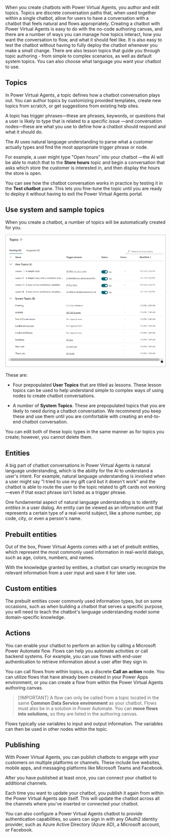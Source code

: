 When you create chatbots with Power Virtual Agents, you author and edit topics.
Topics are discrete conversation paths that, when used together within a single
chatbot, allow for users to have a conversation with a chatbot that feels
natural and flows appropriately. Creating a chatbot with Power Virtual Agents is
easy to do with the no-code authoring canvas, and there are a number of ways you
can manage how topics interact, how you want the conversation to flow, and what
it should feel like. It is also easy to test the chatbot without having to fully
deploy the chatbot whenever you make a small change. There are also lesson
topics that guide you through topic authoring - from simple to complex
scenarios, as well as default system topics. You can also choose what language
you want your chatbot to use.

## Topics

In Power Virtual Agents, a topic defines how a chatbot conversation plays out.
You can author topics by customizing provided templates, create new topics from
scratch, or get suggestions from existing help sites.

A topic has trigger phrases—these are phrases, keywords, or questions that a
user is likely to type that is related to a specific issue —and conversation
nodes—these are what you use to define how a chatbot should respond and what it
should do.

The AI uses natural language understanding to parse what a customer actually
types and find the most appropriate trigger phrase or node.

For example, a user might type "Open hours" into your chatbot —the AI will be
able to match that to the **Store hours** topic and begin a conversation that
asks which store the customer is interested in, and then display the hours the
store is open.

You can see how the chatbot conversation works in practice by testing it in
the **Test chatbot** pane. This lets you fine-tune the topic until you are ready
to deploy it without having to exit the Power Virtual Agents portal.

## Use system and sample topics

When you create a chatbot, a number of topics will be automatically created for
you.

![Four lesson topics and a number of system topics are in the Topics list](../media/topics-list.png)

These are:

-   Four prepopulated **User Topics** that are titled as lessons. These lesson
    topics can be used to help understand simple to complex ways of using nodes
    to create chatbot conversations.

-   A number of **System Topics**. These are prepopulated topics that you are
    likely to need during a chatbot conversation. We recommend you keep these
    and use them until you are comfortable with creating an end-to-end chatbot
    conversation.

You can edit both of these topic types in the same manner as for topics you
create; however, you cannot delete them.

## Entities

A big part of chatbot conversations in Power Virtual Agents is natural language
understanding, which is the ability for the AI to understand a user's intent.
For example, natural language understanding is involved when a user might say "I
tried to use my gift card but it doesn't work" and the chatbot is able to route
the user to the topic related to gift cards not working—even if that exact
phrase isn't listed as a trigger phrase.

One fundamental aspect of natural language understanding is to
identify *entities* in a user dialog. An entity can be viewed as an information
unit that represents a certain type of a real-world subject, like a phone
number, zip code, city, or even a person's name.

## Prebuilt entities

Out of the box, Power Virtual Agents comes with a set of prebuilt entities,
which represent the most commonly used information in real-world dialogs, such
as age, colors, numbers, and names.

With the knowledge granted by entities, a chatbot can smartly recognize the
relevant information from a user input and save it for later use.

## Custom entities

The prebuilt entities cover commonly used information types, but on some
occasions, such as when building a chatbot that serves a specific purpose, you
will need to teach the chatbot's language understanding model some
domain-specific knowledge.

## Actions

You can enable your chatbot to perform an action by calling a Microsoft Power
Automate flow. Flows can help you automate activities or call backend systems.
For example, you can use flows with end-user authentication to retrieve
information about a user after they sign in.

You can call flows from within topics, as a discrete **Call an action** node.
You can utilize flows that have already been created in your Power Apps
environment, or you can create a flow from within the Power Virtual
Agents authoring canvas.

>   [!IMPORTANT]
>   A flow can only be called from a topic located in the same **Common Data
>   Service environment** as your chatbot. Flows must also be in a solution in
>   Power Automate. You can **move flows into solutions,** so they are listed in
>   the authoring canvas.

Flows typically use variables to input and output information. The variables can
then be used in other nodes within the topic.

## Publishing

With Power Virtual Agents, you can publish chatbots to engage with your
customers on multiple platforms or channels. These include live websites, mobile
apps, and messaging platforms like Microsoft Teams and Facebook.

After you have published at least once, you can connect your chatbot to
additional channels.

Each time you want to update your chatbot, you publish it again from within the
Power Virtual Agents app itself. This will update the chatbot across all the
channels where you've inserted or connected your chatbot.

You can also configure a Power Virtual Agents chatbot to provide authentication
capabilities, so users can sign in with any OAuth2 identity provider, such as
Azure Active Directory (Azure AD), a Microsoft account, or Facebook.
